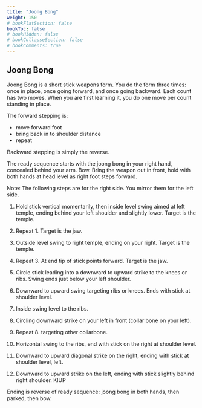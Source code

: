 ```yaml
---
title: "Joong Bong"
weight: 150
# bookFlatSection: false
bookToc: false
# bookHidden: false
# bookCollapseSection: false
# bookComments: true
---
```

## Joong Bong 
Joong Bong is a short stick weapons form.  You do the form three times: once in place, once going forward,
and once going backward.  Each count has two moves. When you are first learning it,
you do one move per count standing in place.

The forward stepping is:
  - move forward foot
  - bring back in to shoulder distance
  - repeat 

Backward stepping is simply the reverse.

The ready sequence starts with the joong bong
in your right hand, concealed behind your arm.  Bow. Bring the weapon out in front,
hold with both hands at head level as right foot steps forward.

Note: The following steps are for the right side.  You mirror them
for the left side.

1. Hold stick vertical momentarily, then inside level swing aimed at left temple, ending behind your left shoulder
   and slightly lower.  Target is the temple.

2. Repeat 1. Target is the jaw.

3. Outside level swing to right temple, ending on 
   your right. Target is the temple.
   
4. Repeat 3. At end tip of stick points forward. Target is 
   the jaw.

5. Circle stick leading into a downward to upward strike
   to the knees or ribs. Swing ends just below your left
   shoulder.
   
6. Downward to upward swing targeting ribs or knees. Ends
   with stick at shoulder level.

7. Inside swing level to the ribs.
 
8. Circling downward strike on your left in front (collar bone on your left).

9. Repeat 8. targeting other collarbone.

10. Horizontal swing to the ribs, end with stick on the right
    at shoulder level.

11. Downward to upward diagonal strike on the right, ending with 
    stick at shoulder level, left.
    
12. Downward to upward strike on the left, ending with stick
    slightly behind right shoulder. KIUP    

Ending is reverse of ready sequence: joong bong in both hands, then parked, then bow.

